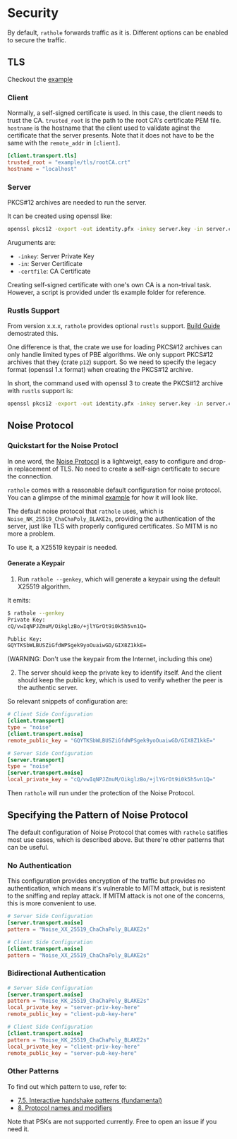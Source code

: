 # Security

By default, `rathole` forwards traffic as it is. Different options can be enabled to secure the traffic.

## TLS

Checkout the [example](../examples/tls)

### Client

Normally, a self-signed certificate is used. In this case, the client needs to trust the CA. `trusted_root` is the path to the root CA's certificate PEM file.
`hostname` is the hostname that the client used to validate aginst the certificate that the server presents. Note that it does not have to be the same with the `remote_addr` in `[client]`.

```toml
[client.transport.tls]
trusted_root = "example/tls/rootCA.crt"
hostname = "localhost"
```

### Server

PKCS#12 archives are needed to run the server.

It can be created using openssl like:

```sh
openssl pkcs12 -export -out identity.pfx -inkey server.key -in server.crt -certfile ca_chain_certs.crt
```

Aruguments are:

- `-inkey`: Server Private Key
- `-in`: Server Certificate
- `-certfile`: CA Certificate

Creating self-signed certificate with one's own CA is a non-trival task. However, a script is provided under tls example folder for reference.

### Rustls Support

From version x.x.x, `rathole` provides optional `rustls` support. [Build Guide](build-guide.md) demostrated this.

One difference is that, the crate we use for loading PKCS#12 archives can only handle limited types of PBE algorithms. We only support PKCS#12 archives that they (crate `p12`) support. So we need to specify the legacy format (openssl 1.x format) when creating the PKCS#12 archive.

In short, the command used with openssl 3 to create the PKCS#12 archive with `rustls` support is:

```sh
openssl pkcs12 -export -out identity.pfx -inkey server.key -in server.crt -certfile ca_chain_certs.crt -legacy
```

## Noise Protocol

### Quickstart for the Noise Protocl

In one word, the [Noise Protocol](http://noiseprotocol.org/noise.html) is a lightweigt, easy to configure and drop-in replacement of TLS. No need to create a self-sign certificate to secure the connection.

`rathole` comes with a reasonable default configuration for noise protocol. You can a glimpse of the minimal [example](../examples/noise_nk) for how it will look like.

The default noise protocol that `rathole` uses, which is `Noise_NK_25519_ChaChaPoly_BLAKE2s`, providing the authentication of the server, just like TLS with properly configured certificates. So MITM is no more a problem.

To use it, a X25519 keypair is needed.

#### Generate a Keypair

1. Run `rathole --genkey`, which will generate a keypair using the default X25519 algorithm.

It emits:

```sh
$ rathole --genkey
Private Key:
cQ/vwIqNPJZmuM/OikglzBo/+jlYGrOt9i0k5h5vn1Q=

Public Key:
GQYTKSbWLBUSZiGfdWPSgek9yoOuaiwGD/GIX8Z1kkE=
```

(WARNING: Don't use the keypair from the Internet, including this one)

2. The server should keep the private key to identify itself. And the client should keep the public key, which is used to verify whether the peer is the authentic server.

So relevant snippets of configuration are:

```toml
# Client Side Configuration
[client.transport]
type = "noise"
[client.transport.noise]
remote_public_key = "GQYTKSbWLBUSZiGfdWPSgek9yoOuaiwGD/GIX8Z1kkE="

# Server Side Configuration
[server.transport]
type = "noise"
[server.transport.noise]
local_private_key = "cQ/vwIqNPJZmuM/OikglzBo/+jlYGrOt9i0k5h5vn1Q="
```

Then `rathole` will run under the protection of the Noise Protocol.

## Specifying the Pattern of Noise Protocol

The default configuration of Noise Protocol that comes with `rathole` satifies most use cases, which is described above. But there're other patterns that can be useful.

### No Authentication

This configuration provides encryption of the traffic but provides no authentication, which means it's vulnerable to MITM attack, but is resistent to the sniffing and replay attack. If MITM attack is not one of the concerns, this is more convenient to use.

```toml
# Server Side Configuration
[server.transport.noise]
pattern = "Noise_XX_25519_ChaChaPoly_BLAKE2s"

# Client Side Configuration
[client.transport.noise]
pattern = "Noise_XX_25519_ChaChaPoly_BLAKE2s"
```

### Bidirectional Authentication

```toml
# Server Side Configuration
[server.transport.noise]
pattern = "Noise_KK_25519_ChaChaPoly_BLAKE2s"
local_private_key = "server-priv-key-here"
remote_public_key = "client-pub-key-here"

# Client Side Configuration
[client.transport.noise]
pattern = "Noise_KK_25519_ChaChaPoly_BLAKE2s"
local_private_key = "client-priv-key-here"
remote_public_key = "server-pub-key-here"
```

### Other Patterns

To find out which pattern to use, refer to:

- [7.5. Interactive handshake patterns (fundamental)](https://noiseprotocol.org/noise.html#interactive-handshake-patterns-fundamental)
- [8. Protocol names and modifiers](https://noiseprotocol.org/noise.html#protocol-names-and-modifiers)

Note that PSKs are not supported currently. Free to open an issue if you need it.
